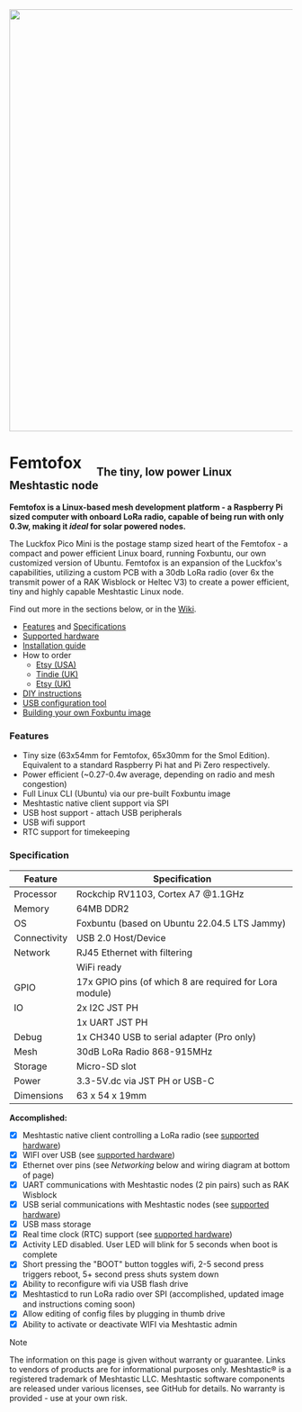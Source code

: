 <img src="assets/images/KSE_side_shot.png" width="750">


# Femtofox &nbsp;&nbsp;&nbsp;<sub><sub>The tiny, low power Linux Meshtastic node
**Femtofox is a Linux-based mesh development platform - a Raspberry Pi sized computer with onboard LoRa radio, capable of being run with only 0.3w, making it *ideal* for solar powered nodes.**

The Luckfox Pico Mini is the postage stamp sized heart of the Femtofox - a compact and power efficient Linux board, running Foxbuntu, our own customized version of Ubuntu. Femtofox is an expansion of the Luckfox's capabilities, utilizing a custom PCB with a 30db LoRa radio (over 6x the transmit power of a RAK Wisblock or Heltec V3) to create a power efficient, tiny and highly capable Meshtastic Linux node.

Find out more in the sections below, or in the [Wiki](https://github.com/femtofox/femtofox/wiki).

- [Features](#features) and [Specifications](#Specification)
- [Supported hardware](https://github.com/femtofox/femtofox/wiki/Supported-Hardware)
- [Installation guide](https://github.com/femtofox/femtofox/wiki/Getting-Started)
- How to order
   - [Etsy (USA)](https://www.etsy.com/listing/1861858340/femtofox-pro-v1-kit-compact-arm-linux)
   - [Tindie (UK)](https://www.tindie.com/products/nomdetom/femtofox-pro-v1-kit-linux-meshtastic-node/)
   - [Etsy (UK)](https://www.etsy.com/uk/listing/1866094154/femtofox-pro-v1-kit-linux-meshtastic)
- [DIY instructions](https://github.com/femtofox/Femtofox_Community_Hardware)
- [USB configuration tool](https://github.com/femtofox/femtofox/wiki/USB-Configuration-Tool)
- [Building your own Foxbuntu image](https://github.com/femtofox/femtofox/wiki/Building-Foxbuntu-%28WSL%29)

### Features
* Tiny size (63x54mm for Femtofox, 65x30mm for the Smol Edition). Equivalent to a standard Raspberry Pi hat and Pi Zero respectively.
* Power efficient (~0.27-0.4w average, depending on radio and mesh congestion)
* Full Linux CLI (Ubuntu) via our pre-built Foxbuntu image
* Meshtastic native client support via SPI
* USB host support - attach USB peripherals
* USB wifi support
* RTC support for timekeeping

### Specification

| Feature      | Specification                                           |
| ------------ | ------------------------------------------------------- |
| Processor    | Rockchip RV1103, Cortex A7 \@1.1GHz                     |
| Memory       | 64MB DDR2                                               |
| OS           | Foxbuntu (based on Ubuntu 22.04.5 LTS Jammy)            |
| Connectivity | USB 2.0 Host/Device                                     |
| Network      | RJ45 Ethernet with filtering<br>                        |
|              | WiFi ready                                              |
| GPIO         | 17x GPIO pins (of which 8 are required for Lora module) |
| IO           | 2x I2C JST PH                                           |
|              | 1x UART JST PH                                          |
| Debug        | 1x CH340 USB to serial adapter (Pro only)               |
| Mesh         | 30dB LoRa Radio 868-915MHz                              |
| Storage      | Micro-SD slot                                           |
| Power        | 3.3-5V.dc via JST PH or USB-C                           |
| Dimensions   | 63 x 54 x 19mm                                          |

**Accomplished:**
- [x] Meshtastic native client controlling a LoRa radio (see [supported hardware](https://github.com/femtofox/femtofox/wiki/Supported-Hardware))
- [x] WIFI over USB (see [supported hardware](https://github.com/femtofox/femtofox/wiki/Supported-Hardware))
- [x] Ethernet over pins (see *Networking* below and wiring diagram at bottom of page)
- [x] UART communications with Meshtastic nodes (2 pin pairs) such as RAK Wisblock
- [x] USB serial communications with Meshtastic nodes (see [supported hardware](https://github.com/femtofox/femtofox/wiki/Supported-Hardware))
- [x] USB mass storage
- [x] Real time clock (RTC) support (see [supported hardware](https://github.com/femtofox/femtofox/wiki/Supported-Hardware))
- [x] Activity LED disabled. User LED will blink for 5 seconds when boot is complete
- [x] Short pressing the "BOOT" button toggles wifi, 2-5 second press triggers reboot, 5+ second press shuts system down
- [x] Ability to reconfigure wifi via USB flash drive
- [x] Meshtasticd to run LoRa radio over SPI (accomplished, updated image and instructions coming soon)
- [x] Allow editing of config files by plugging in thumb drive
- [x] Ability to activate or deactivate WIFI via Meshtastic admin
 
> [!NOTE]
> The information on this page is given without warranty or guarantee. Links to vendors of products are for informational purposes only.
> Meshtastic® is a registered trademark of Meshtastic LLC. Meshtastic software components are released under various licenses, see GitHub for details. No warranty is provided - use at your own risk.
<!--stackedit_data:
eyJoaXN0b3J5IjpbMTE3Mjg3OTE0N119
-->
